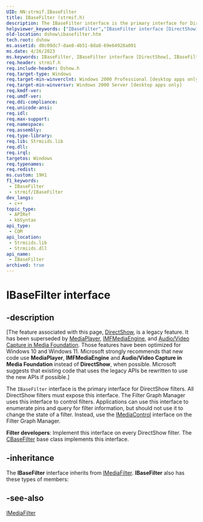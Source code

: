 ```yaml
---
UID: NN:strmif.IBaseFilter
title: IBaseFilter (strmif.h)
description: The IBaseFilter interface is the primary interface for DirectShow filters.
helpviewer_keywords: ["IBaseFilter","IBaseFilter interface [DirectShow]","IBaseFilter interface [DirectShow]","described","IBaseFilterInterface","dshow.ibasefilter","strmif/IBaseFilter"]
old-location: dshow\ibasefilter.htm
tech.root: dshow
ms.assetid: d8c09dc7-dae8-4b51-8da8-69e64928a091
ms.date: 4/26/2023
ms.keywords: IBaseFilter, IBaseFilter interface [DirectShow], IBaseFilter interface [DirectShow],described, IBaseFilterInterface, dshow.ibasefilter, strmif/IBaseFilter
req.header: strmif.h
req.include-header: Dshow.h
req.target-type: Windows
req.target-min-winverclnt: Windows 2000 Professional [desktop apps only]
req.target-min-winversvr: Windows 2000 Server [desktop apps only]
req.kmdf-ver: 
req.umdf-ver: 
req.ddi-compliance: 
req.unicode-ansi: 
req.idl: 
req.max-support: 
req.namespace: 
req.assembly: 
req.type-library: 
req.lib: Strmiids.lib
req.dll: 
req.irql: 
targetos: Windows
req.typenames: 
req.redist: 
ms.custom: 19H1
f1_keywords:
 - IBaseFilter
 - strmif/IBaseFilter
dev_langs:
 - c++
topic_type:
 - APIRef
 - kbSyntax
api_type:
 - COM
api_location:
 - Strmiids.lib
 - Strmiids.dll
api_name:
 - IBaseFilter
archived: true
---
```


# IBaseFilter interface


## -description

\[The feature associated with this page, [DirectShow](/windows/win32/directshow/directshow), is a legacy feature. It has been superseded by [MediaPlayer](/uwp/api/Windows.Media.Playback.MediaPlayer), [IMFMediaEngine](/windows/win32/api/mfmediaengine/nn-mfmediaengine-imfmediaengine), and [Audio/Video Capture in Media Foundation](/windows/win32/medfound/audio-video-capture-in-media-foundation). Those features have been optimized for Windows 10 and Windows 11. Microsoft strongly recommends that new code use **MediaPlayer**, **IMFMediaEngine** and **Audio/Video Capture in Media Foundation** instead of **DirectShow**, when possible. Microsoft suggests that existing code that uses the legacy APIs be rewritten to use the new APIs if possible.\]

The <code>IBaseFilter</code> interface is the primary interface for DirectShow filters. All DirectShow filters must expose this interface. The Filter Graph Manager uses this interface to control filters. Applications can use this interface to enumerate pins and query for filter information, but should not use it to change the state of a filter. Instead, use the <a href="/windows/desktop/api/control/nn-control-imediacontrol">IMediaControl</a> interface on the Filter Graph Manager.

<b>Filter developers</b>: Implement this interface on every DirectShow filter. The <a href="/windows/desktop/DirectShow/cbasefilter">CBaseFilter</a> base class implements this interface.

## -inheritance

The <b>IBaseFilter</b> interface inherits from <a href="/windows/desktop/api/strmif/nn-strmif-imediafilter">IMediaFilter</a>. <b>IBaseFilter</b> also has these types of members:

## -see-also

<a href="/windows/desktop/api/strmif/nn-strmif-imediafilter">IMediaFilter</a>
